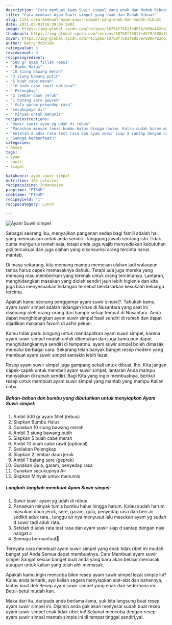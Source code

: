 ```yaml
---
description: "Cara membuat Ayam Suwir simpel yang enak dan Mudah Dibuat"
title: "Cara membuat Ayam Suwir simpel yang enak dan Mudah Dibuat"
slug: 1151-cara-membuat-ayam-suwir-simpel-yang-enak-dan-mudah-dibuat
date: 2021-05-01T16:39:04.580Z
image: https://img-global.cpcdn.com/recipes/10758f7581fed579/680x482cq70/ayam-suwir-simpel-foto-resep-utama.jpg
thumbnail: https://img-global.cpcdn.com/recipes/10758f7581fed579/680x482cq70/ayam-suwir-simpel-foto-resep-utama.jpg
cover: https://img-global.cpcdn.com/recipes/10758f7581fed579/680x482cq70/ayam-suwir-simpel-foto-resep-utama.jpg
author: Barry McBride
ratingvalue: 3
reviewcount: 8
recipeingredient:
- "500 gr ayam fillet rebus"
- " Bumbu Halus"
- "10 siung bawang merah"
- "3 siung bawang putih"
- "5 buah cabe merah"
- "10 buah cabe rawit optional"
- " Pelengkap"
- "2 lembar daun jeruk"
- "1 batang sere geprek"
- " Gula garam penyedap rasa"
- "secukupnya Air"
- " Minyak untuk menumis"
recipeinstructions:
- "Suwir suwir ayam yg udah di rebus"
- "Panaskan minyak tumis bumbu halus hingga harum. Kalau sudah harum masukan daun jeruk, sere, garam, gula, penyedap rasa dan beri air sedikit aduk rata.. tunggu air nya menyusut lalu masukan ayam yg sudah d suwir tadi aduk rata.."
- "Setelah d aduk rata test rasa dan ayam suwir siap d santap dengan nasi hangat☺️"
- "Semoga bermanfaat🙏"
categories:
- Resep
tags:
- ayam
- suwir
- simpel

katakunci: ayam suwir simpel 
nutrition: 184 calories
recipecuisine: Indonesian
preptime: "PT34M"
cooktime: "PT54M"
recipeyield: "1"
recipecategory: Lunch

---
```



![Ayam Suwir simpel](https://img-global.cpcdn.com/recipes/10758f7581fed579/680x482cq70/ayam-suwir-simpel-foto-resep-utama.jpg)

Sebagai seorang ibu, menyajikan panganan sedap bagi famili adalah hal yang memuaskan untuk anda sendiri. Tanggung jawab seorang istri Tidak cuma mengurus rumah saja, tetapi anda juga wajib menyediakan kebutuhan gizi tercukupi dan juga olahan yang dikonsumsi orang tercinta harus mantab.

Di masa  sekarang, kita memang mampu memesan olahan jadi walaupun tanpa harus capek memasaknya dahulu. Tetapi ada juga mereka yang memang mau memberikan yang terenak untuk orang tercintanya. Lantaran, menghidangkan masakan yang diolah sendiri jauh lebih higienis dan kita juga bisa menyesuaikan hidangan tersebut berdasarkan kesukaan keluarga tercinta. 



Apakah kamu seorang penggemar ayam suwir simpel?. Tahukah kamu, ayam suwir simpel adalah hidangan khas di Nusantara yang saat ini disenangi oleh orang-orang dari hampir setiap tempat di Nusantara. Anda dapat menghidangkan ayam suwir simpel hasil sendiri di rumah dan dapat dijadikan makanan favorit di akhir pekan.

Kamu tidak perlu bingung untuk mendapatkan ayam suwir simpel, karena ayam suwir simpel mudah untuk ditemukan dan juga kamu pun dapat menghidangkannya sendiri di tempatmu. ayam suwir simpel boleh dimasak memalui berbagai cara. Sekarang telah banyak banget resep modern yang membuat ayam suwir simpel semakin lebih lezat.

Resep ayam suwir simpel juga gampang sekali untuk dibuat, lho. Kita jangan capek-capek untuk membeli ayam suwir simpel, lantaran Anda mampu menyajikan di rumah sendiri. Bagi Kita yang ingin membuatnya, berikut resep untuk membuat ayam suwir simpel yang mantab yang mampu Kalian coba.

<!--inarticleads1-->

##### Bahan-bahan dan bumbu yang dibutuhkan untuk menyiapkan Ayam Suwir simpel:

1. Ambil 500 gr ayam fillet (rebus)
1. Siapkan  Bumbu Halus
1. Gunakan 10 siung bawang merah
1. Ambil 3 siung bawang putih
1. Siapkan 5 buah cabe merah
1. Ambil 10 buah cabe rawit (optional)
1. Sediakan  Pelengkap
1. Siapkan 2 lembar daun jeruk
1. Ambil 1 batang sere (geprek)
1. Gunakan  Gula, garam, penyedap rasa
1. Gunakan secukupnya Air
1. Siapkan  Minyak untuk menumis




<!--inarticleads2-->

##### Langkah-langkah membuat Ayam Suwir simpel:

1. Suwir suwir ayam yg udah di rebus
1. Panaskan minyak tumis bumbu halus hingga harum. Kalau sudah harum masukan daun jeruk, sere, garam, gula, penyedap rasa dan beri air sedikit aduk rata.. tunggu air nya menyusut lalu masukan ayam yg sudah d suwir tadi aduk rata..
1. Setelah d aduk rata test rasa dan ayam suwir siap d santap dengan nasi hangat☺️
1. Semoga bermanfaat🙏




Ternyata cara membuat ayam suwir simpel yang enak tidak ribet ini mudah banget ya! Anda Semua dapat membuatnya. Cara Membuat ayam suwir simpel Sangat sesuai banget buat anda yang baru akan belajar memasak ataupun untuk kalian yang telah ahli memasak.

Apakah kamu ingin mencoba bikin resep ayam suwir simpel lezat simple ini? Kalau anda tertarik, ayo kalian segera menyiapkan alat-alat dan bahannya, lantas buat deh Resep ayam suwir simpel yang enak dan sederhana ini. Betul-betul mudah kan. 

Maka dari itu, daripada anda berlama-lama, yuk kita langsung buat resep ayam suwir simpel ini. Dijamin anda gak akan menyesal sudah buat resep ayam suwir simpel enak tidak ribet ini! Selamat mencoba dengan resep ayam suwir simpel mantab simple ini di tempat tinggal sendiri,ya!.

